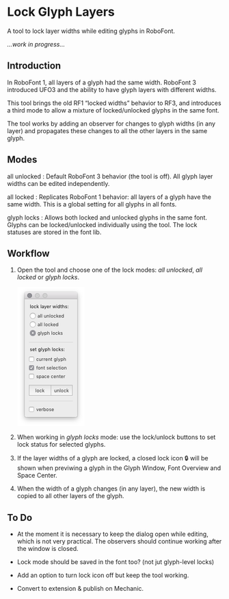 Lock Glyph Layers
=================

A tool to lock layer widths while editing glyphs in RoboFont.

*…work in progress…*

Introduction
------------

In RoboFont 1, all layers of a glyph had the same width. RoboFont 3 introduced UFO3 and the ability to have glyph layers with different widths.

This tool brings the old RF1 “locked widths” behavior to RF3, and introduces a third mode to allow a mixture of locked/unlocked glyphs in the same font.

The tool works by adding an observer for changes to glyph widths (in any layer) and propagates these changes to all the other layers in the same glyph.

Modes
-----

all unlocked
: Default RoboFont 3 behavior (the tool is off). All glyph layer widths can be edited independently.

all locked
: Replicates RoboFont 1 behavior: all layers of a glyph have the same width. This is a global setting for all glyphs in all fonts.

glyph locks
: Allows both locked and unlocked glyphs in the same font. Glyphs can be locked/unlocked individually using the tool. The lock statuses are stored in the font lib.

Workflow
--------

1. Open the tool and choose one of the lock modes: *all unlocked*, *all locked* or *glyph locks*.

    ![](imgs/settings.png)

2. When working in *glyph locks* mode: use the lock/unlock buttons to set lock status for selected glyphs.

3. If the layer widths of a glyph are locked, a closed lock icon 🔒 will be shown when previwing a glyph in the Glyph Window, Font Overview and Space Center.

3. When the width of a glyph changes (in any layer), the new width is copied to all other layers of the glyph.

To Do
-----

- At the moment it is necessary to keep the dialog open while editing, which is not very practical. The observers should continue working after the window is closed.

- Lock mode should be saved in the font too? (not jut glyph-level locks)

- Add an option to turn lock icon off but keep the tool working.

- Convert to extension & publish on Mechanic.

